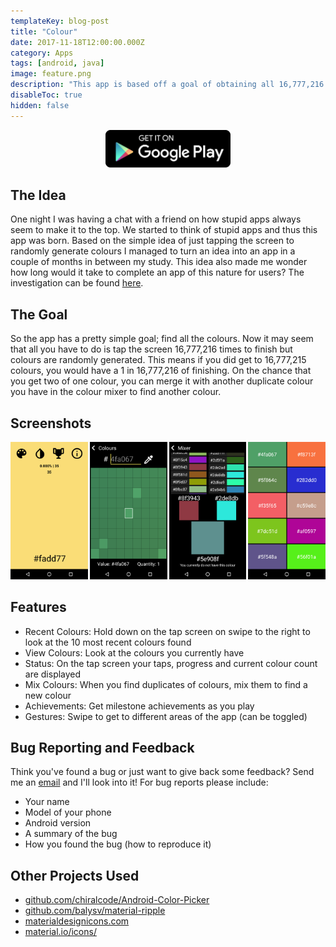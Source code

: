 ```yaml
---
templateKey: blog-post
title: "Colour"
date: 2017-11-18T12:00:00.000Z
category: Apps
tags: [android, java]
image: feature.png
description: "This app is based off a goal of obtaining all 16,777,216 colours by randomly generating colours when taping the screen. This figure is the number of colours a screen can display today and it's your challenge to find them all."
disableToc: true
hidden: false
---
```


<youtube-video id="x56o7b9Uor8"></youtube-video>

<a href="https://play.google.com/store/apps/details?id=com.pythonanywhere.brentvollebregt.colour" style="display: block; max-width: 200px; margin: auto;">
    <img src="./google-play.png" alt="Get it on Google Play" style="height: 60px;"/>
</a>

## The Idea

One night I was having a chat with a friend on how stupid apps always seem to make it to the top. We started to think of stupid apps and thus this app was born. Based on the simple idea of just tapping the screen to randomly generate colours I managed to turn an idea into an app in a couple of months in between my study.
This idea also made me wonder how long would it take to complete an app of this nature for users? The investigation can be found [here](/blog/post/randomly-generating-numbers-to-fulfil-an-integer-range/).

## The Goal

So the app has a pretty simple goal; find all the colours. Now it may seem that all you have to do is tap the screen 16,777,216 times to finish but colours are randomly generated. This means if you did get to 16,777,215 colours, you would have a 1 in 16,777,216 of finishing.
On the chance that you get two of one colour, you can merge it with another duplicate colour you have in the colour mixer to find another colour.

## Screenshots

<div style="display: grid; grid-template-columns: repeat(4, 1fr); grid-gap: 3px;" class="mb-3">
    <div><img src="./tap-screen.png" alt="Main screen"/></div>
    <div><img src="./colour-viewer.png" alt="Colour finder"/></div>
    <div><img src="./colour-mixer.png" alt="Colour mixer"/></div>
    <div><img src="./previous-colours.png" alt="Recent colours"/></div>
</div>

## Features

- Recent Colours: Hold down on the tap screen on swipe to the right to look at the 10 most recent colours found
- View Colours: Look at the colours you currently have
- Status: On the tap screen your taps, progress and current colour count are displayed
- Mix Colours: When you find duplicates of colours, mix them to find a new colour
- Achievements: Get milestone achievements as you play
- Gestures: Swipe to get to different areas of the app (can be toggled)

## Bug Reporting and Feedback

Think you've found a bug or just want to give back some feedback? Send me an [email](mailto:////brent@nitratine.net?subject=Colour%20Bug%20Report) and I'll look into it!
For bug reports please include:

- Your name
- Model of your phone
- Android version
- A summary of the bug
- How you found the bug (how to reproduce it)

## Other Projects Used

- [github.com/chiralcode/Android-Color-Picker](https://github.com/chiralcode/Android-Color-Picker)
- [github.com/balysv/material-ripple](https://github.com/balysv/material-ripple)
- [materialdesignicons.com](https://materialdesignicons.com)
- [material.io/icons/](https://material.io/icons/)
